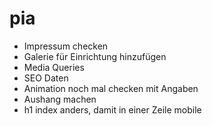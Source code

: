 # pia

- Impressum checken
- Galerie für Einrichtung hinzufügen
- Media Queries
- SEO Daten
- Animation noch mal checken mit Angaben
- Aushang machen
- h1 index anders, damit in einer Zeile mobile
